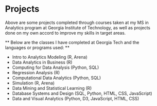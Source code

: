# Projects
Above are some projects completed through courses taken at my MS in Analytics program at Georgia Institute of Technology, as well as projects done on my own accord to improve my skills in target areas.

** Below are the classes I have completed at Georgia Tech and the languages or programs used: **
- Intro to Analytics Modeling (R, Arena)
- Data Analytics in Business (R)
- Computing for Data Analysis (Python, SQL)
- Regression Analysis (R)
- Computational Data Analytics (Python, SQL)
- Simulation (R, Arena)
- Data Mining and Statistical Learning (R)
- Database Systems and Design (SQL, Python, HTML, CSS, JavaScript)
- Data and Visual Analytics (Python, D3, JavaScript, HTML, CSS)
